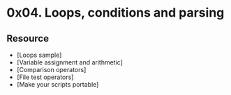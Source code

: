 # 0x04. Loops, conditions and parsing 

## Resource

- [Loops sample]
- [Variable assignment and arithmetic]
- [Comparison operators]
- [File test operators]
- [Make your scripts portable]




